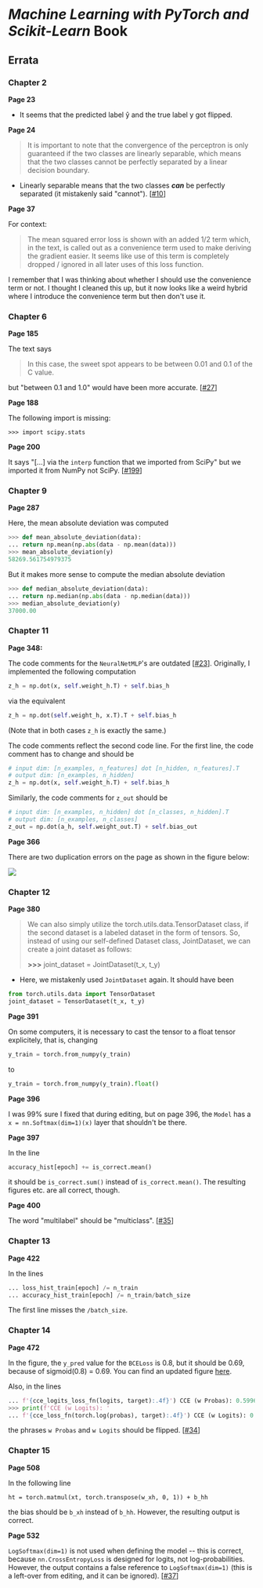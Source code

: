 # *Machine Learning with PyTorch and Scikit-Learn* Book

##  Errata



### Chapter 2


**Page 23**

- It seems that the predicted label ŷ and the true label y got flipped.

**Page 24**

> It is important to note that the convergence of the perceptron is only guaranteed if the two classes are linearly separable, which means that the two classes cannot be perfectly separated by a linear decision boundary. 

- Linearly separable means that the two classes ***can*** be perfectly separated (it mistakenly said "cannot"). [[#10](https://github.com/rasbt/machine-learning-book/issues/10)]

**Page 37**

For context: 

> The mean squared error loss is shown with an added 1/2 term which, in the text, is called out as a convenience term used to make deriving the gradient easier. It seems like use of this term is completely dropped / ignored in all later uses of this loss function.

I remember that I was thinking about whether I should use the convenience term or not. I thought I cleaned this up, but it now looks like a weird hybrid where I introduce the convenience term but then don't use it.


### Chapter 6

**Page 185**

The text says

> In this case, the sweet spot appears to be between 0.01 and 0.1 of the C value.

but "between 0.1 and 1.0" would have been more accurate. [[#27](https://github.com/rasbt/machine-learning-book/issues/27)]


**Page 188**

The following import is missing:

    >>> import scipy.stats

**Page 200**

It says "[...] via the `interp` function that we imported from SciPy" but we imported it from NumPy not SciPy.  [[#199](https://github.com/rasbt/machine-learning-book/issues/199)]

### Chapter 9

**Page 287**

Here, the mean absolute deviation was computed

```python
>>> def mean_absolute_deviation(data):
... return np.mean(np.abs(data - np.mean(data))) 
>>> mean_absolute_deviation(y)
58269.561754979375
```

But it makes more sense to compute the median absolute deviation

```python
>>> def median_absolute_deviation(data):
... return np.median(np.abs(data - np.median(data))) 
>>> median_absolute_deviation(y)
37000.00
```

### Chapter 11

**Page 348:**

The code comments for the `NeuralNetMLP`'s are outdated [[#23](https://github.com/rasbt/machine-learning-book/issues/23)]. Originally, I implemented the following computation

```python
z_h = np.dot(x, self.weight_h.T) + self.bias_h
```

via the equivalent 

```python
z_h = np.dot(self.weight_h, x.T).T + self.bias_h
```

(Note that in both cases `z_h` is exactly the same.)


The code comments reflect the second code line. For the first line, the code comment has to change and should be

```python
# input dim: [n_examples, n_features] dot [n_hidden, n_features].T
# output dim: [n_examples, n_hidden]
z_h = np.dot(x, self.weight_h.T) + self.bias_h
```

Similarly, the code comments for `z_out` should be 

```python
# input dim: [n_examples, n_hidden] dot [n_classes, n_hidden].T
# output dim: [n_examples, n_classes]
z_out = np.dot(a_h, self.weight_out.T) + self.bias_out
```



**Page 366**

There are two duplication errors on the page as shown in the figure below:

![](images/366.png)

### Chapter 12

**Page 380**

> We can also simply utilize the torch.utils.data.TensorDataset class, if the second dataset is a labeled dataset in the form of tensors. So, instead of using our self-defined Dataset class, JointDataset, we can create a joint dataset as follows:
>
> **>>>** joint_dataset = JointDataset(t_x, t_y)

- Here, we mistakenly used `JointDataset` again. It should have been

```python
from torch.utils.data import TensorDataset
joint_dataset = TensorDataset(t_x, t_y)
```

**Page 391**

On some computers, it is necessary to cast the tensor to a float tensor explicitely, that is, changing

```python
y_train = torch.from_numpy(y_train)
```

to 

```python
y_train = torch.from_numpy(y_train).float()
```


**Page 396**

I was 99% sure I fixed that during editing, but on page 396, the `Model` has a `x = nn.Softmax(dim=1)(x)` layer that shouldn't be there.

**Page 397**

In the line 

```python
accuracy_hist[epoch] += is_correct.mean()
```

it should be `is_correct.sum()` instead of `is_correct.mean()`. The resulting figures etc. are all correct, though.


**Page 400**

The word "multilabel" should be "multiclass". [[#35](https://github.com/rasbt/machine-learning-book/issues/35)]


### Chapter 13

**Page 422**

In the lines

```python
... loss_hist_train[epoch] /= n_train
... accuracy_hist_train[epoch] /= n_train/batch_size
```

The first line misses the `/batch_size`.



### Chapter 14

**Page 472**

In the figure, the `y_pred` value for the `BCELoss` is 0.8, but it should be 0.69, because of sigmoid(0.8) = 0.69. You can find an updated figure [here](../ch14/figures/14_11.png).

Also, in the lines 

```python
... f'{cce_logits_loss_fn(logits, target):.4f}') CCE (w Probas): 0.5996
>>> print(f'CCE (w Logits): '
... f'{cce_loss_fn(torch.log(probas), target):.4f}') CCE (w Logits): 0.5996
```

the phrases `w Probas` and `w Logits` should be flipped.  [[#34](https://github.com/rasbt/machine-learning-book/issues/34)]




### Chapter 15

**Page 508**

In the following line

    ht = torch.matmul(xt, torch.transpose(w_xh, 0, 1)) + b_hh

the bias should be  `b_xh` instead of `b_hh`. However, the resulting output is correct.

**Page 532**

`LogSoftmax(dim=1)` is not used when defining the model -- this is correct, because `nn.CrossEntropyLoss` is designed for logits, not log-probabilities. However, the output contains a false reference to `LogSoftmax(dim=1)` (this is a left-over from editing, and it can be ignored).  [[#37](https://github.com/rasbt/machine-learning-book/issues/37)]

